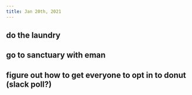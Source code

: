 ```yaml
---
title: Jan 20th, 2021
---
```


## do the laundry
## go to sanctuary with eman
## figure out how to get everyone to opt in to donut (slack poll?)
